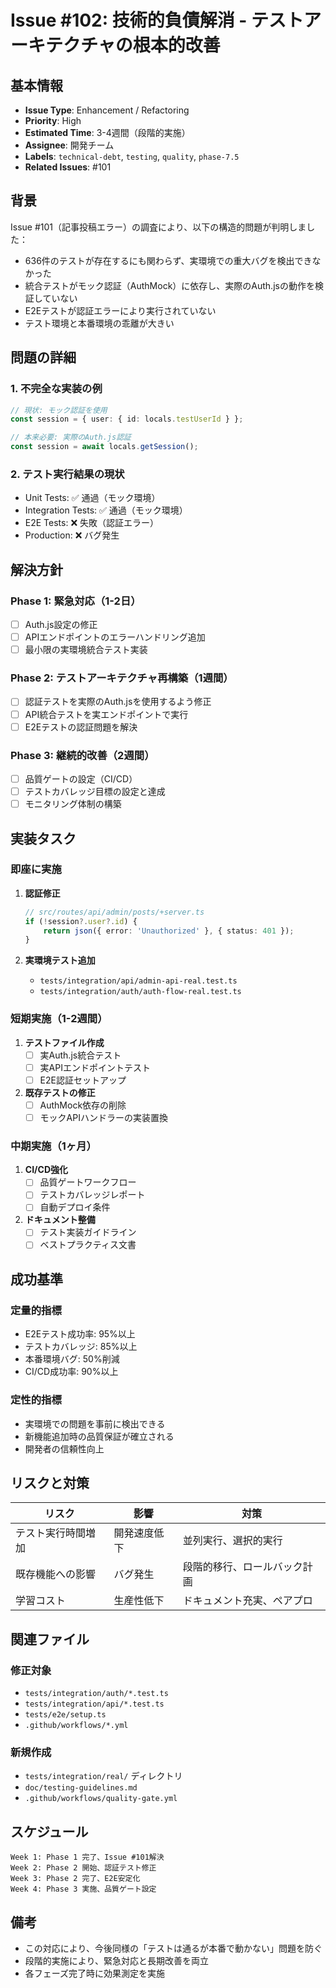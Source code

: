# Issue #102: 技術的負債解消 - テストアーキテクチャの根本的改善

## 基本情報

- **Issue Type**: Enhancement / Refactoring
- **Priority**: High
- **Estimated Time**: 3-4週間（段階的実施）
- **Assignee**: 開発チーム
- **Labels**: `technical-debt`, `testing`, `quality`, `phase-7.5`
- **Related Issues**: #101

## 背景

Issue #101（記事投稿エラー）の調査により、以下の構造的問題が判明しました：

- 636件のテストが存在するにも関わらず、実環境での重大バグを検出できなかった
- 統合テストがモック認証（AuthMock）に依存し、実際のAuth.jsの動作を検証していない
- E2Eテストが認証エラーにより実行されていない
- テスト環境と本番環境の乖離が大きい

## 問題の詳細

### 1. 不完全な実装の例

```typescript
// 現状: モック認証を使用
const session = { user: { id: locals.testUserId } };

// 本来必要: 実際のAuth.js認証
const session = await locals.getSession();
```

### 2. テスト実行結果の現状

- Unit Tests: ✅ 通過（モック環境）
- Integration Tests: ✅ 通過（モック環境）
- E2E Tests: ❌ 失敗（認証エラー）
- Production: ❌ バグ発生

## 解決方針

### Phase 1: 緊急対応（1-2日）

- [ ] Auth.js設定の修正
- [ ] APIエンドポイントのエラーハンドリング追加
- [ ] 最小限の実環境統合テスト実装

### Phase 2: テストアーキテクチャ再構築（1週間）

- [ ] 認証テストを実際のAuth.jsを使用するよう修正
- [ ] API統合テストを実エンドポイントで実行
- [ ] E2Eテストの認証問題を解決

### Phase 3: 継続的改善（2週間）

- [ ] 品質ゲートの設定（CI/CD）
- [ ] テストカバレッジ目標の設定と達成
- [ ] モニタリング体制の構築

## 実装タスク

### 即座に実施

1. **認証修正**

    ```typescript
    // src/routes/api/admin/posts/+server.ts
    if (!session?.user?.id) {
    	return json({ error: 'Unauthorized' }, { status: 401 });
    }
    ```

2. **実環境テスト追加**
    - `tests/integration/api/admin-api-real.test.ts`
    - `tests/integration/auth/auth-flow-real.test.ts`

### 短期実施（1-2週間）

1. **テストファイル作成**
    - [ ] 実Auth.js統合テスト
    - [ ] 実APIエンドポイントテスト
    - [ ] E2E認証セットアップ

2. **既存テストの修正**
    - [ ] AuthMock依存の削除
    - [ ] モックAPIハンドラーの実装置換

### 中期実施（1ヶ月）

1. **CI/CD強化**
    - [ ] 品質ゲートワークフロー
    - [ ] テストカバレッジレポート
    - [ ] 自動デプロイ条件

2. **ドキュメント整備**
    - [ ] テスト実装ガイドライン
    - [ ] ベストプラクティス文書

## 成功基準

### 定量的指標

- E2Eテスト成功率: 95%以上
- テストカバレッジ: 85%以上
- 本番環境バグ: 50%削減
- CI/CD成功率: 90%以上

### 定性的指標

- 実環境での問題を事前に検出できる
- 新機能追加時の品質保証が確立される
- 開発者の信頼性向上

## リスクと対策

| リスク             | 影響         | 対策                         |
| ------------------ | ------------ | ---------------------------- |
| テスト実行時間増加 | 開発速度低下 | 並列実行、選択的実行         |
| 既存機能への影響   | バグ発生     | 段階的移行、ロールバック計画 |
| 学習コスト         | 生産性低下   | ドキュメント充実、ペアプロ   |

## 関連ファイル

### 修正対象

- `tests/integration/auth/*.test.ts`
- `tests/integration/api/*.test.ts`
- `tests/e2e/setup.ts`
- `.github/workflows/*.yml`

### 新規作成

- `tests/integration/real/` ディレクトリ
- `doc/testing-guidelines.md`
- `.github/workflows/quality-gate.yml`

## スケジュール

```
Week 1: Phase 1 完了、Issue #101解決
Week 2: Phase 2 開始、認証テスト修正
Week 3: Phase 2 完了、E2E安定化
Week 4: Phase 3 実施、品質ゲート設定
```

## 備考

- この対応により、今後同様の「テストは通るが本番で動かない」問題を防ぐ
- 段階的実施により、緊急対応と長期改善を両立
- 各フェーズ完了時に効果測定を実施
